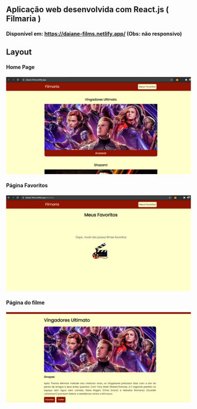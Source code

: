 ## Aplicação web desenvolvida com React.js ( Filmaria )

#### Disponível em: https://daiane-films.netlify.app/  (Obs: não responsivo)

## Layout

#### Home Page
<img src="https://github.com/DaianeM/assets/blob/main/react-filmes.png" width="700px"><br>

#### Página Favoritos
<img src="https://github.com/DaianeM/assets/blob/main/react-filmes2.png" width="700px"><br>

#### Página do filme
<img src="https://github.com/DaianeM/assets/blob/main/react-filmes3.png" width="700px"><br>
